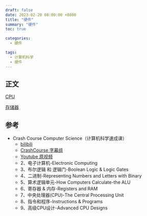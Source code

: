 ```yaml
---
draft: false
date: 2023-02-20 08:00:00 +0800
title: "硬件"
summary: "硬件"
toc: true

categories:
  - 硬件

tags:
  - 计算机科学
  - 硬件
---
```


## 正文

[CPU](/post/computer-science/hardware/CPU)

[存储器](/post/computer-science/hardware/存储器)

## 参考

- Crash Course Computer Science（计算机科学速成课）
    - [bilibili](https://www.bilibili.com/video/BV1EW411u7th)
    - [CrashCourse 字幕组](https://github.com/1c7/crash-course-computer-science-chinese)
    - [Youtube 原视频](https://www.youtube.com/playlist?list=PL8dPuuaLjXtNlUrzyH5r6jN9ulI)
    - 2、电子计算机-Electronic Computing
    - 3、布尔逻辑 和 逻辑门-Boolean Logic & Logic Gates
    - 4、二进制-Representing Numbers and Letters with Binary
    - 5、算术逻辑单元-How Computers Calculate-the ALU
    - 6、寄存器 & 内存-Registers and RAM
    - 7、中央处理器(CPU)-The Central Processing Unit
    - 8、指令和程序-Instructions & Programs
    - 9、高级CPU设计-Advanced CPU Designs
